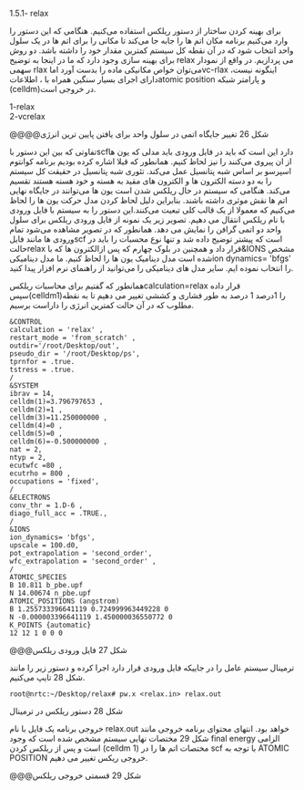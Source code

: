 1.5.1- relax

برای بهینه کردن ساختار از دستور ریلکس استفاده می‌کنیم. هنگامی که این دستور را وارد می‌کنیم برنامه مکان اتم ها را جابه جا می‌کند تا مکانی را برای اتم ها در یک سلول واحد انتخاب شود که در آن نقطه کل سیستم کمترین مقدار خود را داشته باشد. دو روش برای بهینه سازی وجود دارد که ما در اینجا به توضیح relax می پردازیم. در واقع از نمودار سهمی rlax می‌توان خواص مکانیکی ماده را بدست آورد اماvc-rlax اینگونه نیست، دارای اجرای بسیار سنگین همراه با ، اطلاعاتatomic position و پارامتر شبکه \(celldm\)در خروجی است.

1-relax  
 2-vcrelax

@@@@شکل 26  تغییر جایگاه اتمی در سلول واحد برای یافتن پایین ترین انرژی

تفاوتی که بین این دستور باscfدارد این است که باید در فایل ورودی باید مدلی که یون ها از ان پیروی می‌کنند را نیز لحاظ کنیم. همانطور که قبلا اشاره کرده بودیم برنامه کوانتوم اسپرسو بر اساس شبه پتانسیل عمل می‌کند. تئوری شبه پتانسیل در حقیقت کل سیستم را به دو دسته الکترون ها و الکترون های مقید به هسته و خود هسته هستند تقسیم می‌کند. هنگامی که سیستم در حال ریلکس شدن است یون ها می‌توانند در جایگاه نهایی اتم ها نقش موثری داشته باشند. بنابراین دلیل لحاظ کردن مدل حرکت یون ها را لحاظ می‌کنیم که معمولا از یک قالب کلی تبعیت می‌کنند.این دستور را به سیستم با فایل ورودی با نام ریلکس انتقال می دهیم. تصویر زیر یک نمونه از فایل ورودی ریلکس برای سلول واحد دو اتمی گرافن را نمایش می دهد. همانطور که در تصویر مشاهده می‌شود تمام ورودی ها مانند فایلscf است که پیشتر توضیح داده شد و تنها نوع محسبات را باید در حالتrelax قرار داد و همچنین در بلوک چهارم که پس ازالکترون ها که با&IONS مشخص شده است مدل دینامیک یون ها را لحاظ کنیم. ما مدل دینامیکیion dynamics= 'bfgs' را انتخاب نموده ایم. سایر مدل های دینامیکی را می‌توانید از راهنمای نرم افزار پیدا کنید.

همانطور که گفتیم برای محاسبات ریلکسcalculation=relax قرار داده سپس\(celldm1\)را 1درصد 1 درصد به طور فشاری و کششی تغییر می دهیم تا به نقطه مطلوب که در آن حالت کمترین انرژی را داراست برسیم.

```
&CONTROL
calculation = 'relax' ,
restart_mode = 'from_scratch' ,
outdir='/root/Desktop/out',
pseudo_dir = '/root/Desktop/ps',
tprnfor = .true.
tstress = .true.
/
&SYSTEM
ibrav = 14,
celldm(1)=3.796797653 ,
celldm(2)=1 ,
celldm(3)=11.250000000 ,
celldm(4)=0 ,
celldm(5)=0 ,
celldm(6)=-0.500000000 ,
nat = 2,
ntyp = 2,
ecutwfc =80 ,
ecutrho = 800 ,
occupations = 'fixed',
/
&ELECTRONS
conv_thr = 1.D-6 ,
diago_full_acc = .TRUE.,
/
&IONS
ion_dynamics= 'bfgs',
upscale = 100.d0,
pot_extrapolation = 'second_order',
wfc_extrapolation = 'second_order' ,
/
ATOMIC_SPECIES
B 10.811 b_pbe.upf
N 14.00674 n_pbe.upf
ATOMIC_POSITIONS (angstrom)
B 1.255733396641119 0.724999963449228 0
N -0.000003396641119 1.450000036550772 0
K_POINTS {automatic}
12 12 1 0 0 0
```

@@@شکل 27 فایل ورودی ریلکس

ترمینال سیستم عامل را در جاییکه فایل ورودی قرار دارد اجرا کرده و دستور زیر را  مانند شکل 28 تایپ می‌کنیم.

```
root@nrtc:~/Desktop/relax# pw.x <relax.in> relax.out
```

شکل 28 دستور ریلکس در ترمینال

خروجی برنامه یک فایل با نام relax.out خواهد بود. انتهای محتوای برنامه خروجی مانند شکل 29 مختصات نهایی سیستم مشخص شده است که وجود final energy الزامی است و پس از ریلکس کردن  \(celldm 1\) مختصات اتم ها را در scf با توجه به  ATOMIC POSITION خروجی ریکس تغییر می دهیم.

@@@شکل 29  قسمتی خروجی ریلکس

